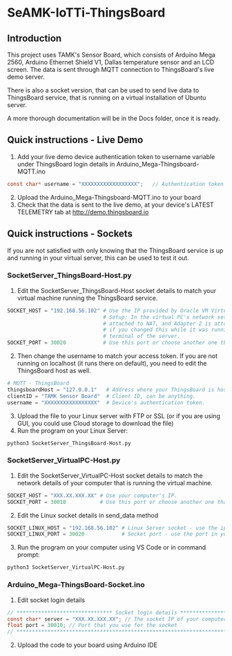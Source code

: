 # SeAMK-IoTTi-ThingsBoard

## Introduction
This project uses TAMK's Sensor Board, which consists of Arduino Mega 2560, Arduino Ethernet Shield V1, Dallas temperature sensor and an LCD screen. The data is sent through MQTT connection to ThingsBoard's live demo server.

There is also a socket version, that can be used to send live data to ThingsBoard service, that is running on a virtual installation of Ubuntu server.

A more thorough documentation will be in the Docs folder, once it is ready.

## Quick instructions - Live Demo

1. Add your live demo device authentication token to username variable under ThingsBoard login details in Arduino_Mega-Thingsboard-MQTT.ino
```C
const char* username = "XXXXXXXXXXXXXXXXXX";   // Authentication token here
```
2. Upload the Arduino_Mega-Thingsboard-MQTT.ino to your board
3. Check that the data is sent to the live demo, at your device's LATEST TELEMETRY tab at http://demo.thingsboard.io

## Quick instructions - Sockets

If you are not satisfied with only knowing that the ThingsBoard service is up and running in your virtual server, this can be used to test it out.

### SocketServer_ThingsBoard-Host.py

1. Edit the SocketServer_ThingsBoard-Host socket details to match your virtual machine running the ThingsBoard service.
```Python
SOCKET_HOST = "192.168.56.102" # Use the IP provided by Oracle VM VirtualBox Host-only Adapter (enp0s8)
                               # Setup: In the virtual PC's network settings, make sure the Adapter 1 is 
                               # attached to NAT, and Adapter 2 is attached to Host-only Adapter. Reboot 
                               # if you changed this while it was running. Check the ip with ifconfig in 
                               # terminal of the server.
SOCKET_PORT = 30020            # Use this port or choose another one that is free.
```
2. Then change the username to match your access token. If you are not running on localhost (it runs there on default), you need to  edit the ThingsBoard host as well.
```Python
# MQTT - ThingsBoard
thingsboardHost = "127.0.0.1"   # Address where your ThingsBoard is hosted (127.0.0.1 => localhost)
clientID = "TAMK Sensor Board"  # Client ID, can be anything.
username = "XXXXXXXXXXXXXXXXX"  # Device's authentication token.
```
3. Upload the file to your Linux server with FTP or SSL (or if you are using GUI, you could use Cloud storage to download the file)
4. Run the program on your Linux Server:
```
python3 SocketServer_ThingsBoard-Host.py
```
### SocketServer_VirtualPC-Host.py

1. Edit the SocketServer_VirtualPC-Host socket details to match the network details of your computer that is running the virtual machine.
```Python
SOCKET_HOST = "XXX.XX.XXX.XX" # Use your computer's IP.
SOCKET_PORT = 30010           # Use this port or choose another one that is free.
```
2. Edit the Linux socket details in send_data method
```Python
SOCKET_LINUX_HOST = "192.168.56.102" # Linux Server socket - use the ip in your code that runs on Linux!
SOCKET_LINUX_PORT = 30020            # Socket port - use the port in your code that runs on Linux!
```
3. Run the program on your computer using VS Code or in command prompt:
```
python3 SocketServer_VirtualPC-Host.py
```

### Arduino_Mega-ThingsBoard-Socket.ino
1. Edit socket login details
```C
// ******************************* Socket login details ********************************
const char* server = "XXX.XX.XXX.XX"; // The socket IP of your computer
float port = 30010; // Port that you use for the socket
// *************************************************************************************
```
2. Upload the code to your board using Arduino IDE
